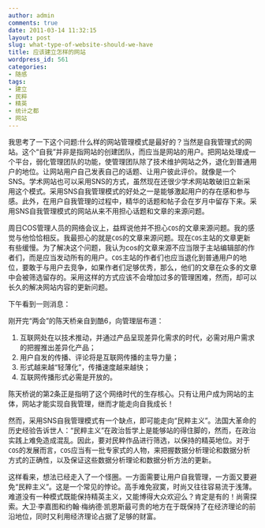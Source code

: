 ```yaml
---
author: admin
comments: true
date: 2011-03-14 11:32:15
layout: post
slug: what-type-of-website-should-we-have
title: 应该建立怎样的网站
wordpress_id: 561
categories:
- 随感
tags:
- 建立
- 民粹
- 精英
- 统计之都
- 网站
---
```


我思考了一下这个问题:什么样的网站管理模式是最好的？当然是自我管理式的网站。这个“自我”并非是指网站的创建团队，而应当是网站的用户。把网站处理成一个平台，弱化管理团队的功能，使管理团队除了技术维护网站之外，退化到普通用户的地位。让网站用户自己发表自己的话题、让用户彼此评价。就像是一个SNS。学术网站也可以采用SNS的方式，虽然现在还很少学术网站敢破旧立新采用这个模式。采用SNS自我管理模式的好处之一是能够激起用户的存在感和参与感。此外，在用户自我管理的过程中，精华的话题和帖子会在岁月中留存下来。采用SNS自我管理模式的网站从来不用担心话题和文章的来源问题。

周日COS管理人员的网络会议上，益辉说他并不担心`COS`的文章来源问题。我的感觉与他恰恰相反。我最担心的就是`COS`的文章来源问题。现在`COS`主站的文章更新有些缓慢。为了解决这个问题，我认为cos的文章来源不应当限于主站编辑部的作者们，而是应当发动所有的用户。`COS`主站的作者们也应当退化到普通用户的地位，要敢于与用户去竞争，如果作者们足够优秀，那么，他们的文章在众多的文章中会被筛选留存的。采用这样的方式应该不会增加过多的管理困难，然而，却可以长久的解决网站内容的更新问题。

下午看到一则消息：


刚开完“两会”的陈天桥亲自到酷6，向管理层布道：

1. 互联网处在以技术推动，并通过产品呈现差异化需求的时代，必需对用户需求的把握推出差异化产品；
2. 用户自发的传播、评论将是互联网传播的主导力量；
3. 形式越来越“轻薄化”，传播速度越来越快；
4. 互联网传播形式必需是开放的。

陈天桥说的第2条正是指明了这个网络时代的生存核心。只有让用户成为网站的主体，网站才能实现自我管理，继而才能走向自我成长！

然而，采用SNS自我管理模式有一个缺点，即可能走向“民粹主义”。法国大革命的历史经验告诉世人：“民粹主义”在政治哲学上是能够站的得住脚的，然而，在政治实践上难免造成混乱。因此，要对民粹作品进行筛选，以保持的精英地位。对于`COS`的发展而言，`COS`应当有一批专家式的人物，来把握数据分析理论和数据分析方式的正确性，以及保证这些数据分析理论和数据分析方法的更新。

这样看来，想法已经走入了一个怪圈。一方面需要让用户自我管理，一方面又要避免“民粹主义”。这是一个常见的悖论。高手难免寂寞，时尚又往往容易流于浅薄。难道没有一种模式既能保持精英主义，又能博得大众欢迎么？肯定是有的！尚需探索。大卫·李嘉图和约翰·梅纳德·凯恩斯最可贵的地方在于既保持了在经济理论的前沿地位，同时又利用经济理论占据了足够的财富。
